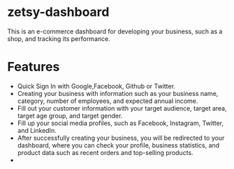 # zetsy-dashboard

This is an e-commerce dashboard for developing your business, such as a shop, and tracking its performance.

# Features

 - Quick Sign In with Google,Facebook, Github or Twitter.
 - Creating your business with information such as your business name, category, number of employees, and expected annual income. 
 - Fill out your customer information with your target audience, target area, target age group, and target gender.
 - Fill up your social media profiles, such as Facebook, Instagram, Twitter, and LinkedIn.
 - After successfully creating your business, you will be redirected to your dashboard, where you can check your profile, business statistics, and product data such as recent orders and top-selling products.
 -  

